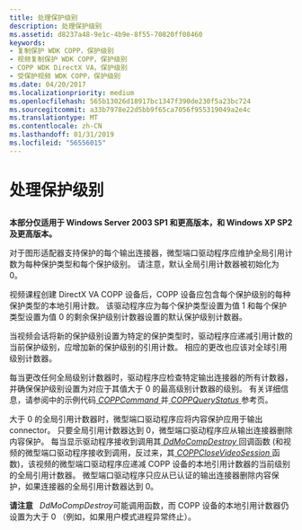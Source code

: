 ```yaml
---
title: 处理保护级别
description: 处理保护级别
ms.assetid: d8237a48-9e1c-4b9e-8f55-70820ff08460
keywords:
- 复制保护 WDK COPP，保护级别
- 视频复制保护 WDK COPP，保护级别
- COPP WDK DirectX VA，保护级别
- 受保护视频 WDK COPP，保护级别
ms.date: 04/20/2017
ms.localizationpriority: medium
ms.openlocfilehash: 565b13026d18917bc1347f390de230f5a23bc724
ms.sourcegitcommit: a33b7978e22d5bb9f65ca7056f955319049a2e4c
ms.translationtype: MT
ms.contentlocale: zh-CN
ms.lasthandoff: 01/31/2019
ms.locfileid: "56556015"
---
```

# <a name="handling-protection-levels"></a>处理保护级别


## <span id="ddk_handling_protection_levels_gg"></span><span id="DDK_HANDLING_PROTECTION_LEVELS_GG"></span>


**本部分仅适用于 Windows Server 2003 SP1 和更高版本，和 Windows XP SP2 及更高版本。**

对于图形适配器支持保护的每个输出连接器，微型端口驱动程序应维护全局引用计数为每种保护类型和每个保护级别。 请注意，默认全局引用计数器被初始化为 0。

视频课程创建 DirectX VA COPP 设备后，COPP 设备应包含每个保护级别的每种保护类型的本地引用计数。 该驱动程序应为每个保护类型设置为值 1 和每个保护类型设置为值 0 的剩余保护级别计数器设置的默认保护级别计数器。

当视频会话将新的保护级别设置为特定的保护类型时，驱动程序应递减引用计数的当前保护级别，应增加新的保护级别的引用计数。 相应的更改也应该对全球引用级别计数器。

每当更改任何全局级别计数器时，驱动程序应检查特定输出连接器的所有计数器，并确保保护级别设置为对应于其值大于 0 的最高级别计数器的级别。 有关详细信息，请参阅中的示例代码[ *COPPCommand* ](https://msdn.microsoft.com/library/windows/hardware/ff539642)并[ *COPPQueryStatus* ](https://msdn.microsoft.com/library/windows/hardware/ff539652)参考页。

大于 0 的全局引用计数器时，微型端口驱动程序应将内容保护应用于输出 connector。 只要全局引用计数器达到 0，微型端口驱动程序应从输出连接器删除内容保护。 每当显示驱动程序接收到调用其[ *DdMoCompDestroy* ](https://msdn.microsoft.com/library/windows/hardware/ff549664)回调函数 (和视频的微型端口驱动程序接收到调用，反过来，其[ *COPPCloseVideoSession* ](https://msdn.microsoft.com/library/windows/hardware/ff539638)函数)，该视频的微型端口驱动程序应递减 COPP 设备的本地引用计数器的当前级别的全局引用计数器。 微型端口驱动程序只应从已认证的输出连接器删除内容保护，如果连接器的全局引用计数器达到 0。

**请注意**   *DdMoCompDestroy*可能调用函数，而 COPP 设备的本地引用计数器仍设置为大于 0 （例如，如果用户模式进程异常终止）。

 

 

 





